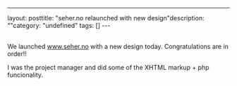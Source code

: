 --- 
layout: posttitle: "seher.no relaunched with new design"description: ""category: "undefined" tags: [] --- <p><br/>We launched <a href="http://www.seher.no">www.seher.no</a> with a new design today. Congratulations are in order!!</p> <p>I was the project manager and did some of the XHTML markup + php funcionality.<br/></p>
